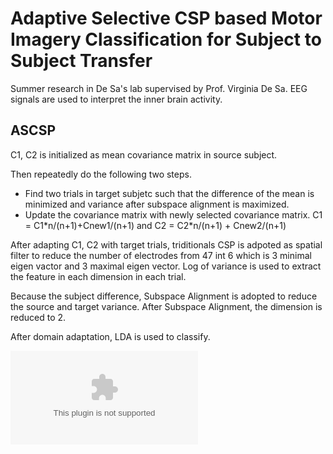 # Adaptive Selective CSP based Motor Imagery Classification for Subject to Subject Transfer

Summer research in De Sa's lab supervised by Prof. Virginia De Sa. EEG signals are used to interpret the inner brain activity.

## ASCSP

C1, C2 is initialized as mean covariance matrix in source subject.

Then repeatedly do the following two steps.

- Find two trials in target subjetc such that the difference of the mean is minimized and variance after subspace alignment is maximized.
- Update the covariance matrix with newly selected covariance matrix. C1 = C1\*n/(n+1)+Cnew1/(n+1) and C2 = C2\*n/(n+1) + Cnew2/(n+1)

After adapting C1, C2 with target trials, triditionals CSP is adpoted as spatial filter to reduce the number of electrodes from 47 int 6 which is 3 minimal eigen vactor and 3 maximal eigen vector. Log of variance is used to extract the feature in each dimension in each trial.

Because the subject difference, Subspace Alignment is adopted to reduce the source and target variance. After Subspace Alignment, the dimension is reduced to 2.

After domain adaptation, LDA is used to classify.

![no_sa](np_sa.eps)

